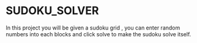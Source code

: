 # SUDOKU_SOLVER
In this project you will be given a sudoku grid , you can enter random numbers into each blocks and click solve to make the sudoku solve itself.
